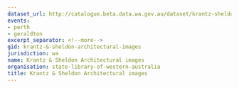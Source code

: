 ```yaml
---
dataset_url: http://catalogue.beta.data.wa.gov.au/dataset/krantz-sheldon-architectural-images
events:
- perth
- geraldton
excerpt_separator: <!--more-->
gid: krantz-&-sheldon-architectural-images
jurisdiction: wa
name: Krantz & Sheldon Architectural images
organisation: state-library-of-western-australia
title: Krantz & Sheldon Architectural images
---
```


